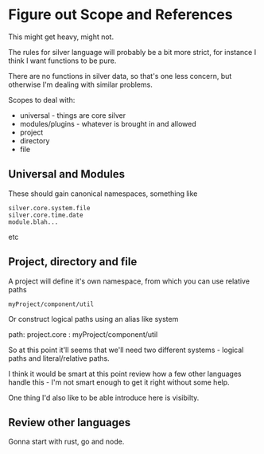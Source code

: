 Figure out Scope and References
===============================

This might get heavy, might not.

The rules for silver language will probably be a bit more strict, for instance I think I want functions to be pure.

There are no functions in silver data, so that's one less concern, but otherwise I'm dealing with similar problems.


Scopes to deal with:

* universal - things are core silver
* modules/plugins - whatever is brought in and allowed
* project
* directory
* file


Universal and Modules
---------------------

These should gain canonical namespaces, something like

	silver.core.system.file
	silver.core.time.date
	module.blah...

etc

Project, directory and file
---------------------------

A project will define it's own namespace, from which you can use relative paths

	myProject/component/util

Or construct logical paths using an alias like system

path:
	project.core : myProject/component/util



So at this point it'll seems that we'll need two different systems - logical paths and literal/relative paths.

I think it would be smart at this point review how a few other languages handle this - I'm not smart enough to get it right without some help.

One thing I'd also like to be able introduce here is visibilty.



Review other languages
----------------------
Gonna start with rust, go and node.
